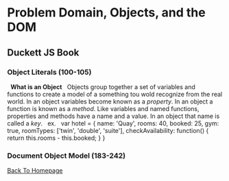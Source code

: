 # Problem Domain, Objects, and the DOM

## Duckett JS Book

### Object Literals (100-105)
&nbsp;
**What is an Object** 
&nbsp;
Objects group together a set of variables and functions to create a model of a something tou wold recognize from the real world. In an object variables become known as a *property*. In an object a function is known as a *method*. Like variables and named functions, properties and methods have a name and a value. In an object that name is called a *key*. 
&nbsp;
ex. 
&nbsp;
var hotel = {
  name: 'Quay',
  rooms: 40,
  booked: 25,
  gym: true,
  roomTypes: ['twin', 'double', 'suite'],
  checkAvailability: function() {
    return this.rooms - this.booked;
  }
}
&nbsp;




### Document Object Model (183-242)



[Back To Homepage](https://leethomas13.github.io/201-reading-notes/)